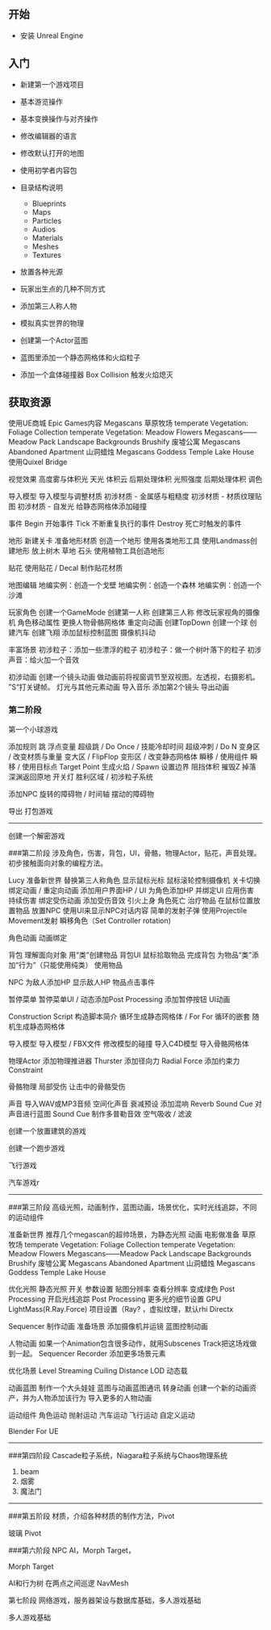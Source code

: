 ## 开始
* 安装 Unreal Engine

## 入门

- 新建第一个游戏项目
- 基本游览操作
- 基本变换操作与对齐操作
- 修改编辑器的语言
- 修改默认打开的地图
- 使用初学者内容包
- 目录结构说明
    - Blueprints
    - Maps
    - Particles
    - Audios
    - Materials
    - Meshes
    - Textures

- 放置各种光源
- 玩家出生点的几种不同方式
- 添加第三人称人物
- 模拟真实世界的物理
- 创建第一个Actor蓝图
- 蓝图里添加一个静态网格体和火焰粒子
- 添加一个盒体碰撞器 Box Collision 触发火焰熄灭


## 获取资源

使用UE商城
Epic Games内容
Megascans
草原牧场
temperate Vegetation: Foliage Collection
temperate Vegetation: Meadow Flowers
Megascans——Meadow Pack
Landscape Backgrounds
Brushify
废墟公寓
Megascans Abandoned Apartment
山洞蜡烛
Megascans Goddess Temple
Lake House
使用Quixel Bridge

视觉效果
高度雾与体积光
天光
体积云
后期处理体积 光照强度
后期处理体积 调色

导入模型
导入模型与调整材质
初涉材质 - 金属感与粗糙度
初涉材质 - 材质纹理贴图
初涉材质 - 自发光
给静态网格体添加碰撞

事件
Begin 开始事件
Tick 不断重复执行的事件
Destroy 死亡时触发的事件

地形
新建关卡
准备地形材质
创造一个地形
使用各类地形工具
使用Landmass创建地形
放上树木 草地 石头
使用植物工具创造地形

贴花
使用贴花 / Decal
制作贴花材质

地图编辑
地编实例：创造一个戈壁
地编实例：创造一个森林
地编实例：创造一个沙滩

玩家角色
创建一个GameMode
创建第一人称
创建第三人称
修改玩家视角的摄像机
角色移动属性
更换人物骨骼网格体
重定向动画
创建TopDown
创建一个球
创建汽车
创建飞翔
添加鼠标控制蓝图
摄像机抖动

丰富场景
初涉粒子：添加一些漂浮的粒子
初涉粒子：做一个树叶落下的粒子
初涉声音：给火加一个音效 

初涉动画
创建一个镜头动画
做动画前将视窗调节至双视图。左透视，右摄影机。
”S“打关键帧。
灯光与其他元素动画
导入音乐
添加第2个镜头
导出动画

### 第二阶段

第一个小球游戏

添加规则
跳 
浮点变量
超级跳 / Do Once / 技能冷却时间
超级冲刺 / Do N
变身区 / 改变材质与重量
变大区 / FlipFlop
变形区 / 改变静态网格体
瞬移 / 使用组件
瞬移 / 使用目标点 Target Point
生成火焰 / Spawn
设置边界 阻挡体积
摧毁Z
掉落深渊返回原地
开关灯
胜利区域 / 初涉粒子系统

添加NPC
旋转的障碍物 / 时间轴
摆动的障碍物

导出
打包游戏

-----------------

创建一个解密游戏

###第二阶段
涉及角色，伤害，背包，UI，骨骼，物理Actor，贴花，声音处理。初步接触面向对象的编程方法。

Lucy
准备新世界
替换第三人称角色
显示鼠标光标
鼠标滚轮控制摄像机
关卡切换
绑定动画 / 重定向动画
添加用户界面HP / UI
为角色添加HP 并绑定UI
应用伤害
持续伤害
绑定受伤动画
添加受伤音效
引火上身
角色死亡
治疗物品
在鼠标位置放置物品
放置NPC
使用UI来显示NPC对话内容
简单的发射子弹
使用Projectile Movement发射
瞬移角色（Set Controller rotation)

角色动画
动画绑定


背包
理解面向对象
用“类”创建物品
背包UI
鼠标拾取物品
完成背包
为物品“类”添加“行为”（只能使用纯类）
使用物品

NPC
为敌人添加HP
显示敌人HP
物品点击事件

暂停菜单
暂停菜单UI / 动态添加Post Processing 
添加暂停按钮
UI动画

Construction Script 
构造脚本简介
循环生成静态网格体 / For
For 循环的嵌套
随机生成静态网格体

导入模型
导入模型 / FBX文件
修改模型的碰撞
导入C4D模型
导入骨骼网格体

物理Actor
添加物理推进器 Thurster
添加径向力 Radial Force 
添加约束力 Constraint

骨骼物理
局部受伤
让击中的骨骼受伤

声音
导入WAV或MP3音频
空间化声音
衰减预设
添加混响 Reverb
Sound Cue 对声音进行蓝图
Sound Cue 制作多普勒音效
空气吸收 / 滤波

创建一个放置建筑的游戏

创建一个跑步游戏

飞行游戏

汽车游戏r

---------------

###第三阶段
高级光照，动画制作，蓝图动画，场景优化，实时光线追踪，不同的运动组件

准备新世界
推荐几个megascan的超帅场景，为静态光照 动画 电影做准备
草原牧场
temperate Vegetation: Foliage Collection
temperate Vegetation: Meadow Flowers
Megascans——Meadow Pack
Landscape Backgrounds
Brushify
废墟公寓
Megascans Abandoned Apartment
山洞蜡烛
Megascans Goddess Temple
Lake House

优化光照
静态光照
开关
参数设置
贴图分辨率
查看分辨率 变成绿色
Post Processing 开启光线追踪
Post Processing 更多光的细节设置
GPU LightMass(R.Ray.Force)
项目设置（Ray? ，虚拟纹理，默认rhi Directx

Sequencer 制作动画
准备场景
添加摄像机并运镜
蓝图控制动画



人物动画
如果一个Animation包含很多动作，就用Subscenes Track把这场戏做到一起。
Sequencer Recorder 
添加更多场景元素

优化场景
Level Streaming
Cuiling Distance
LOD
动态载

动画蓝图
制作一个大头娃娃 蓝图与动画蓝图通讯
转身动画
创建一个新的动画资产，并为人物添加该行为
导入更多的人物动画

运动组件
角色运动
抛射运动
汽车运动
飞行运动
自定义运动

Blender For UE

--------------------

###第四阶段
Cascade粒子系统，Niagara粒子系统与Chaos物理系统

1. beam
2. 烟雾
3. 魔法门

---------------------

###第五阶段
材质，介绍各种材质的制作方法，Pivot

玻璃
Pivot

###第六阶段
NPC AI，Morph Target，

Morph Target

AI和行为树
在两点之间巡逻
NavMesh

第七阶段
网络游戏，服务器架设与数据库基础，多人游戏基础

多人游戏基础

